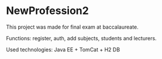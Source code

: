 # NewProfession2
This project was made for final exam at baccalaureate.

Functions: register, auth, add subjects, students and lecturers.

Used technologies: 
Java EE + TomCat + H2 DB
